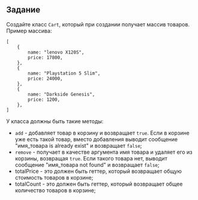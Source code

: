 ## Задание

Создайте класс `Cart`, который при создании получает массив товаров.
Пример массива:

```
[
    {
        name: "lenovo X120S",
        price: 17800,
    },
    {
        name: "Playstation 5 Slim",
        price: 24000,
    },
    {
        name: "Darkside Genesis",
        price: 1200,
    },    
]    
```

У класса должны быть такие методы:
- `add` - добавляет товар в корзину и возвращает `true`. Если в корзине уже есть такой товар, вместо добавления выводит сообщение "имя_товара is already exist" и возвращает `false`;
- `remove` - получает в качестве аргумента имя товара и удаляет его из корзины, возвращая `true`. Если такого товара нет, выводит сообщение "имя_товара not found" и возвращает `false`;
- totalPrice - это должен быть геттер, который возвращает общую стоимость товаров в корзине;
- totalCount - это должен быть геттер, который возвращает общее количество товаров в корзине;

